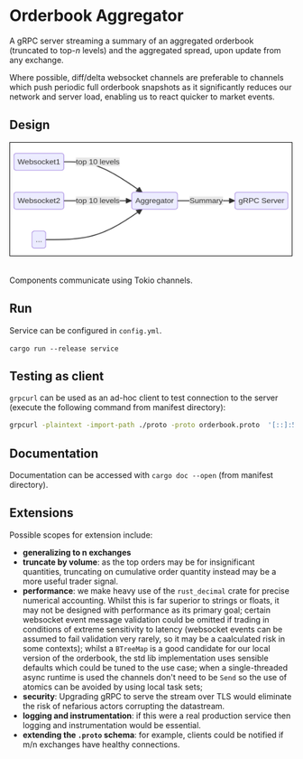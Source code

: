 # Orderbook Aggregator

A gRPC server streaming a summary of an aggregated orderbook (truncated to top-*n* levels) and the aggregated spread, upon update from any exchange. 

Where possible, diff/delta websocket channels are preferable to channels which push periodic full orderbook snapshots as it significantly reduces our network and server load, enabling us to react quicker to market events. 

## Design

<kbd><img src="https://github.com/CorinJG/orderbook_aggregator/blob/master/mermaid.png" alt="drawing" width="500" height="200"  style="border:1px solid black;"/></kbd>  &nbsp; 

Components communicate using Tokio channels.

 ## Run

Service can be configured in `config.yml`.

`cargo run --release service`

## Testing as client

`grpcurl` can be used as an ad-hoc client to test connection to the server (execute the following command from manifest directory): 

```bash
grpcurl -plaintext -import-path ./proto -proto orderbook.proto  '[::]:50051' orderbook.OrderbookAggregator/BookSummary
```
## Documentation

Documentation can be accessed with `cargo doc --open` (from manifest directory).

## Extensions

Possible scopes for extension include:
- **generalizing to n exchanges**
- **truncate by volume**: as the top orders may be for insignificant quantities, truncating on cumulative order quantity instead may be a more useful trader signal.
- **performance**: we make heavy use of the `rust_decimal` crate for precise numerical accounting. Whilst this is far superior to strings or floats, it may not be designed with performance as its primary goal; certain websocket event message validation could be omitted if trading in conditions of extreme sensitivity to latency (websocket events can be assumed to fail validation very rarely, so it may be a caalculated risk in some contexts); whilst a `BTreeMap` is a good candidate for our local version of the orderbook, the std lib implementation uses sensible defaults which could be tuned to the use case; when a single-threaded async runtime is used the channels don't need to be `Send` so the use of atomics can be avoided by using local task sets;
- **security**: Upgrading gRPC to serve the stream over TLS would eliminate the risk of nefarious actors corrupting the datastream.  
- **logging and instrumentation**: if this were a real production service then logging and instrumentation would be essential.
- **extending the `.proto` schema**: for example, clients could be notified if m/n exchanges have healthy connections.
